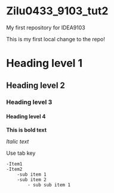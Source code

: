 # Zilu0433_9103_tut2
My first repository for IDEA9103

This is my first local change to the repo!

# Heading level 1
## Heading level 2
### Heading level 3
#### Heading level 4

**This is bold text**

*Italic text*

Use tab key

    -Item1
    -Item2
        -sub item 1
        -sub item 2
            - sub sub item 1

